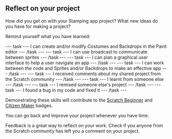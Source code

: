 ## Reflect on your project
How did you get on with your Stamping app project? What new ideas do you have for making a project?

Remind yourself what you have learned:

--- task ---
I can create and/or modify Costumes and Backdrops in the Paint editor
--- /task ---
--- task ---
I can use broadcast to communicate between sprites
--- /task ---
--- task ---
I can plan a graphical user interface to help a user navigate an app
--- /task ---
--- task ---
I can work between the code and Sprites and/or Backdrops to make an effective app
--- /task ---
--- task ---
I received comments about my shared project from the Scratch community
--- /task ---
--- task ---
I learnt from someone else
--- /task ---
--- task ---
I remixed someone else's project
--- /task ---
--- task ---
I found a bug in my code and fixed it
--- /task ---

Demonstrating these skills will contribute to the [Scratch Beginner]() and [Citizen Maker]() badges. 

You can go back and improve your project whenever you have time.

Feedback is a great way to reflect on your work. Check if you anyone from the Scratch community has left you a comment on your project.
